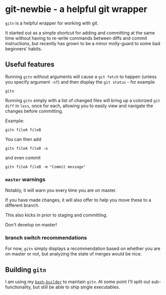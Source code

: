 # git-newbie - a helpful git wrapper

`gitn` is a helpful wrapper for working with git.

It started out as a simple shortcut for adding and committing at the same time without having to re-write commands between diffs and commit instructions, but recently has grown to be a minor molly-guard to some bad beginners' habits.

## Useful features

Running `gitn` without arguments will cause a `git fetch` to happen (unless you specify argument `-nf`) and then display the `git status` - for example

	gitn

Running `gitn` simply with a list of changed files will bring up a colorized `git diff` in `less`, once for each, allowing you to easily view and navigate the changes before committing.

Example:

	gitn fileA fileB

You can then add

	gitn fileA fileB -a

and even commit

	gitn fileA fileB -m "Commit message"

### `master` warnings

Notably, it will warn you every time you are on master.

If you have made changes, it will also offer to help you move these to a different branch.

This also kicks in prior to staging and committing.

Don't develop on master!

### branch switch recommendations

For now, `gitn` simply displays a recommendation based on whether you are on master or not, but analyzing the state of merges would be nice.

## Building `gitn`

I am using my [`bash-builder`](https://github.com/taikedz/bash-builder) to maintain `gitn`. At some point I'll split out sub-functionality, but still be able to ship single executables.

